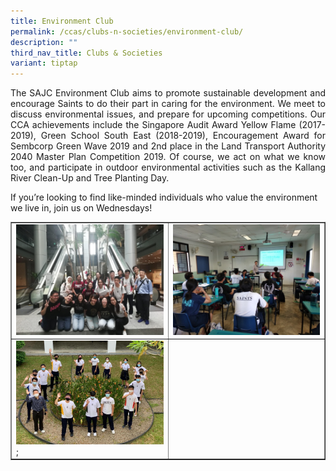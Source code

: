 ```yaml
---
title: Environment Club
permalink: /ccas/clubs-n-societies/environment-club/
description: ""
third_nav_title: Clubs & Societies
variant: tiptap
---
```

<p align="justify">The SAJC Environment Club aims to promote sustainable development and encourage Saints to do their part in caring for the environment. We meet to discuss environmental issues, and prepare for upcoming competitions. Our CCA achievements include the Singapore Audit Award Yellow Flame (2017-2019), Green School South East (2018-2019), Encouragement Award for Sembcorp Green Wave 2019 and 2nd place in the Land Transport Authority 2040 Master Plan Competition 2019. Of course, we act on what we know too, and participate in outdoor environmental activities such as the Kallang River Clean-Up and Tree Planting Day.</p>
<p>If you’re looking to find like-minded individuals who value the environment we live in, join us on Wednesdays!</p>
<table style="border-collapse: collapse; width: 100%;" border="1">
<tbody>
<tr>
<td style="width: 50%;"><img src="/images/ec1.jpeg"></td>
<td style="width: 50%;"><img src="/images/ec2.jpg"></td>
</tr>
<tr>
<td style="width: 50%;"><img src="/images/ec3.jpeg">;</td>
<td style="width: 50%;">&nbsp;</td>
</tr>
</tbody>
</table>